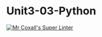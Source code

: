 # Unit3-03-Python
[![Mr Coxall's Super Linter](https://github.com/ICS3U-Programming-Kent-Gatera/Unit3-03-Python/workflows/Mr%20Coxall's%20Super%20Linter/badge.svg)](https://github.com/ICS3U-Programming-Kent-Gatera/Unit3-03-Python/actions/)

